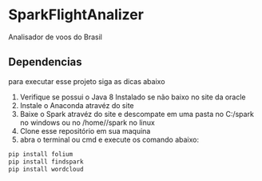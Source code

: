 # SparkFlightAnalizer
Analisador de voos do Brasil

## Dependencias
para executar esse projeto siga as dicas abaixo
1) Verifique se possui o Java 8 Instalado se não baixo no site da oracle
2) Instale o Anaconda atravéz do site 
3) Baixe o Spark atravéz do site e descompate em uma pasta no C:/spark no windows ou no /home/<usuario>/spark no linux
4) Clone esse repositório em sua maquina
5) abra o terminal ou cmd e execute os comando abaixo:


```ruby
pip install folium
pip install findspark
pip install wordcloud
```
